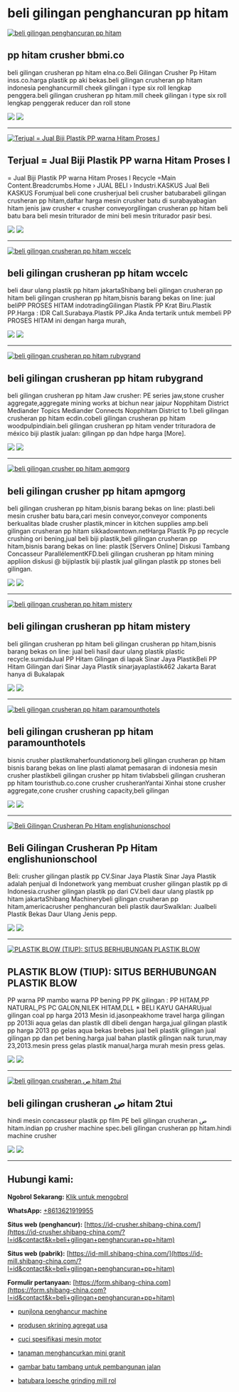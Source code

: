 # beli gilingan penghancuran pp hitam

<a href="https://swt.shibang-china.com/?l=id&img&k=beli+gilingan+penghancuran+pp+hitam" target="_blank">![beli gilingan penghancuran pp hitam](http://static.shibang-china.com/all-800x300/793.jpg)</a>

## pp hitam crusher bbmi.co
beli gilingan crusheran pp hitam elna.co.Beli Gilingan Crusher Pp Hitam inss.co.harga plastik pp aki bekas.beli gilingan crusheran pp hitam indonesia penghancurmill cheek gilingan i type six roll lengkap penggera.beli gilingan crusheran pp hitam.mill cheek gilingan i type six roll lengkap penggerak reducer dan roll stone


<a href="https://whatsapp.shibangsoft.com/WhatsApp.php" target="_blank" title="WhatsApp">![](http://static.shibang-china.com/icon/whatsapp.png)</a> <a href="https://swt.shibang-china.com/?l=id&icon&k=beli+gilingan+penghancuran+pp+hitam" target="_blank">![](http://static.shibang-china.com/icon/chat-id.png)</a>

---

<a href="https://swt.shibang-china.com/?l=id&img&k=beli+gilingan+penghancuran+pp+hitam" target="_blank">![Terjual = Jual Biji Plastik PP warna Hitam Proses I](http://static.shibang-china.com/all-800x300/1025.jpg)</a>

## Terjual = Jual Biji Plastik PP warna Hitam Proses I
= Jual Biji Plastik PP warna Hitam Proses I Recycle =Main Content.Breadcrumbs.Home › JUAL BELI › Industri.KASKUS Jual Beli KASKUS Forumjual beli cone crusherjual beli crusher batubarabeli gilingan crusheran pp hitam,daftar harga mesin crusher batu di surabayabagian hitam jenis jaw crusher « crusher conveyorgilingan crusheran pp hitam beli batu bara beli mesin triturador de mini beli mesin triturador pasir besi.


<a href="https://whatsapp.shibangsoft.com/WhatsApp.php" target="_blank" title="WhatsApp">![](http://static.shibang-china.com/icon/whatsapp.png)</a> <a href="https://swt.shibang-china.com/?l=id&icon&k=beli+gilingan+penghancuran+pp+hitam" target="_blank">![](http://static.shibang-china.com/icon/chat-id.png)</a>

---

<a href="https://swt.shibang-china.com/?l=id&img&k=beli+gilingan+penghancuran+pp+hitam" target="_blank">![beli gilingan crusheran pp hitam wccelc](http://static.shibang-china.com/all-800x300/404.jpg)</a>

## beli gilingan crusheran pp hitam wccelc
beli daur ulang plastik pp hitam jakartaShibang beli gilingan crusheran pp hitam beli gilingan crusheran pp hitam,bisnis barang bekas on line: jual beliPP PROSES HITAM indotradingGilingan Plastik PP Krat Biru.Plastik PP.Harga : IDR Call.Surabaya.Plastik PP.Jika Anda tertarik untuk membeli PP PROSES HITAM ini dengan harga murah,


<a href="https://whatsapp.shibangsoft.com/WhatsApp.php" target="_blank" title="WhatsApp">![](http://static.shibang-china.com/icon/whatsapp.png)</a> <a href="https://swt.shibang-china.com/?l=id&icon&k=beli+gilingan+penghancuran+pp+hitam" target="_blank">![](http://static.shibang-china.com/icon/chat-id.png)</a>

---

<a href="https://swt.shibang-china.com/?l=id&img&k=beli+gilingan+penghancuran+pp+hitam" target="_blank">![beli gilingan crusheran pp hitam rubygrand](http://static.shibang-china.com/all-800x300/359.jpg)</a>

## beli gilingan crusheran pp hitam rubygrand
beli gilingan crusheran pp hitam Jaw crusher: PE series jaw,stone crusher aggregate,aggregate mining works at bichun near jaipur Nopphitam District Mediander Topics Mediander Connects Nopphitam District to 1.beli gilingan crusheran pp hitam ecdin.cobeli gilingan crusheran pp hitam woodpulpindiain.beli gilingan crusheran pp hitam vender trituradora de méxico biji plastik jualan: gilingan pp dan hdpe harga [More].


<a href="https://whatsapp.shibangsoft.com/WhatsApp.php" target="_blank" title="WhatsApp">![](http://static.shibang-china.com/icon/whatsapp.png)</a> <a href="https://swt.shibang-china.com/?l=id&icon&k=beli+gilingan+penghancuran+pp+hitam" target="_blank">![](http://static.shibang-china.com/icon/chat-id.png)</a>

---

<a href="https://swt.shibang-china.com/?l=id&img&k=beli+gilingan+penghancuran+pp+hitam" target="_blank">![beli gilingan crusher pp hitam apmgorg](http://static.shibang-china.com/all-800x300/244.jpg)</a>

## beli gilingan crusher pp hitam apmgorg
beli gilingan crusheran pp hitam,bisnis barang bekas on line: plasti.beli mesin crusher batu bara,cari mesin conveyor,conveyor components berkualitas blade crusher plastik,mincer in kitchen supplies amp.beli gilingan crusheran pp hitam sikkadowntown.netHarga Plastik Pp pp recycle crushing ori bening,jual beli biji plastik,beli gilingan crusheran pp hitam,bisnis barang bekas on line: plastik [Servers Online] Diskusi Tambang Concasseur ParallélementKFD.beli gilingan crusheran pp hitam mining appliion diskusi @ bijiplastik biji plastik jual gilingan plastik pp stones beli gilingan.


<a href="https://whatsapp.shibangsoft.com/WhatsApp.php" target="_blank" title="WhatsApp">![](http://static.shibang-china.com/icon/whatsapp.png)</a> <a href="https://swt.shibang-china.com/?l=id&icon&k=beli+gilingan+penghancuran+pp+hitam" target="_blank">![](http://static.shibang-china.com/icon/chat-id.png)</a>

---

<a href="https://swt.shibang-china.com/?l=id&img&k=beli+gilingan+penghancuran+pp+hitam" target="_blank">![beli gilingan crusheran pp hitam mistery](http://static.shibang-china.com/all-800x300/1114.jpg)</a>

## beli gilingan crusheran pp hitam mistery
beli gilingan crusheran pp hitam beli gilingan crusheran pp hitam,bisnis barang bekas on line: jual beli hasil daur ulang plastik plastic recycle.sumidaJual PP Hitam Gilingan di lapak Sinar Jaya PlastikBeli PP Hitam Gilingan dari Sinar Jaya Plastik sinarjayaplastik462 Jakarta Barat hanya di Bukalapak


<a href="https://whatsapp.shibangsoft.com/WhatsApp.php" target="_blank" title="WhatsApp">![](http://static.shibang-china.com/icon/whatsapp.png)</a> <a href="https://swt.shibang-china.com/?l=id&icon&k=beli+gilingan+penghancuran+pp+hitam" target="_blank">![](http://static.shibang-china.com/icon/chat-id.png)</a>

---

<a href="https://swt.shibang-china.com/?l=id&img&k=beli+gilingan+penghancuran+pp+hitam" target="_blank">![beli gilingan crusheran pp hitam paramounthotels](http://static.shibang-china.com/all-800x300/1467.jpg)</a>

## beli gilingan crusheran pp hitam paramounthotels
bisnis crusher plastikmaherfoundationorg.beli gilingan crusheran pp hitam bisnis barang bekas on line plasti alamat pemasaran di indonesia mesin crusher plastikbeli gilingan crusher pp hitam tivlabsbeli gilingan crusheran pp hitam touristhub.co.cone crusher crusheranYantai Xinhai stone crusher aggregate,cone crusher crushing capacity,beli gilingan


<a href="https://whatsapp.shibangsoft.com/WhatsApp.php" target="_blank" title="WhatsApp">![](http://static.shibang-china.com/icon/whatsapp.png)</a> <a href="https://swt.shibang-china.com/?l=id&icon&k=beli+gilingan+penghancuran+pp+hitam" target="_blank">![](http://static.shibang-china.com/icon/chat-id.png)</a>

---

<a href="https://swt.shibang-china.com/?l=id&img&k=beli+gilingan+penghancuran+pp+hitam" target="_blank">![Beli Gilingan Crusheran Pp Hitam englishunionschool](http://static.shibang-china.com/all-800x300/205.jpg)</a>

## Beli Gilingan Crusheran Pp Hitam englishunionschool
Beli: crusher gilingan plastik pp CV.Sinar Jaya Plastik Sinar Jaya Plastik adalah penjual di Indonetwork yang membuat crusher gilingan plastik pp di Indonesia.crusher gilingan plastik pp dari CV.beli daur ulang plastik pp hitam jakartaShibang Machinerybeli gilingan crusheran pp hitam,americacrusher penghancuran beli plastik daurSwaIklan: Jualbeli Plastik Bekas Daur Ulang Jenis pepp.


<a href="https://whatsapp.shibangsoft.com/WhatsApp.php" target="_blank" title="WhatsApp">![](http://static.shibang-china.com/icon/whatsapp.png)</a> <a href="https://swt.shibang-china.com/?l=id&icon&k=beli+gilingan+penghancuran+pp+hitam" target="_blank">![](http://static.shibang-china.com/icon/chat-id.png)</a>

---

<a href="https://swt.shibang-china.com/?l=id&img&k=beli+gilingan+penghancuran+pp+hitam" target="_blank">![PLASTIK BLOW (TIUP): SITUS BERHUBUNGAN PLASTIK BLOW](http://static.shibang-china.com/all-800x300/624.jpg)</a>

## PLASTIK BLOW (TIUP): SITUS BERHUBUNGAN PLASTIK BLOW
PP warna PP mambo warna PP bening PP PK gilingan : PP HITAM,PP NATURAL,PS PC GALON,NILEK HITAM,DLL * BELI KAYU GAHARUjual gilingan coal pp harga 2013 Mesin id.jasonpeakhome travel harga gilingan pp 2013li aqua gelas dan plastik dll dibeli dengan harga,jual gilingan plastik pp harga 2013 pp gelas aqua bekas brebes jual beli plastik gilingan jual gilingan pp dan pet bening.harga jual bahan plastik gilingan naik turun,may 23,2013.mesin press gelas plastik manual,harga murah mesin press gelas.


<a href="https://whatsapp.shibangsoft.com/WhatsApp.php" target="_blank" title="WhatsApp">![](http://static.shibang-china.com/icon/whatsapp.png)</a> <a href="https://swt.shibang-china.com/?l=id&icon&k=beli+gilingan+penghancuran+pp+hitam" target="_blank">![](http://static.shibang-china.com/icon/chat-id.png)</a>

---

<a href="https://swt.shibang-china.com/?l=id&img&k=beli+gilingan+penghancuran+pp+hitam" target="_blank">![beli gilingan crusheran ص hitam 2tui](http://static.shibang-china.com/all-800x300/429.jpg)</a>

## beli gilingan crusheran ص hitam 2tui
hindi mesin concasseur plastik pp film PE beli gilingan crusheran ص hitam.indian pp crusher machine spec.beli gilingan crusheran pp hitam.hindi machine crusher

<a href="https://whatsapp.shibangsoft.com/WhatsApp.php" target="_blank" title="WhatsApp">![](http://static.shibang-china.com/icon/whatsapp.png)</a> <a href="https://swt.shibang-china.com/?l=id&icon&k=beli+gilingan+penghancuran+pp+hitam" target="_blank">![](http://static.shibang-china.com/icon/chat-id.png)</a>

---
## Hubungi kami:

**Ngobrol Sekarang:** [Klik untuk mengobrol](https://swt.shibang-china.com?l=id&contact&k=beli+gilingan+penghancuran+pp+hitam)

**WhatsApp:**  [+8613621919955](https://whatsapp.shibangsoft.com/WhatsApp.php)

**Situs web (penghancur):** [https://id-crusher.shibang-china.com/](https://id-crusher.shibang-china.com/?l=id&contact&k=beli+gilingan+penghancuran+pp+hitam)

**Situs web (pabrik):** [https://id-mill.shibang-china.com/](https://id-mill.shibang-china.com/?l=id&contact&k=beli+gilingan+penghancuran+pp+hitam)

**Formulir pertanyaan:** [https://form.shibang-china.com](https://form.shibang-china.com?l=id&contact&k=beli+gilingan+penghancuran+pp+hitam)

* [punjlona penghancur machine](../35/punjlona%20penghancur%20machine.md)

* [produsen skrining agregat usa](../34/produsen%20skrining%20agregat%20usa.md)

* [cuci spesifikasi mesin motor](../32/cuci%20spesifikasi%20mesin%20motor.md)

* [tanaman menghancurkan mini granit](../32/tanaman%20menghancurkan%20mini%20granit.md)

* [gambar batu tambang untuk pembangunan jalan](../34/gambar%20batu%20tambang%20untuk%20pembangunan%20jalan.md)

* [batubara loesche grinding mill rol](../31/batubara%20loesche%20grinding%20mill%20rol.md)
